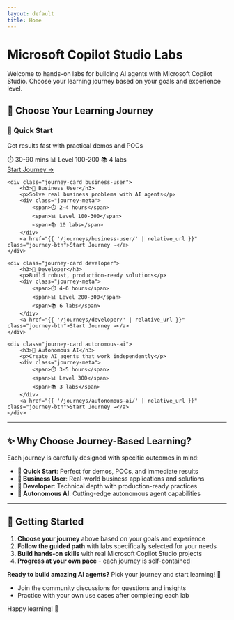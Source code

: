 ```yaml
---
layout: default
title: Home
---
```


# Microsoft Copilot Studio Labs

Welcome to hands-on labs for building AI agents with Microsoft Copilot Studio. Choose your learning journey based on your goals and experience level.

## 🎯 **Choose Your Learning Journey**

<div class="journey-cards">
    <div class="journey-card quick-start">
        <h3>🚀 Quick Start</h3>
        <p>Get results fast with practical demos and POCs</p>
        <div class="journey-meta">
            <span>⏱️ 30-90 mins</span>
            <span>📊 Level 100-200</span>
            <span>📚 4 labs</span>
        </div>
        <a href="{{ '/journeys/quick-start/' | relative_url }}" class="journey-btn">Start Journey →</a>
    </div>
    
    <div class="journey-card business-user">
        <h3>💼 Business User</h3>
        <p>Solve real business problems with AI agents</p>
        <div class="journey-meta">
            <span>⏱️ 2-4 hours</span>
            <span>📊 Level 100-300</span>
            <span>📚 10 labs</span>
        </div>
        <a href="{{ '/journeys/business-user/' | relative_url }}" class="journey-btn">Start Journey →</a>
    </div>
    
    <div class="journey-card developer">
        <h3>🔧 Developer</h3>
        <p>Build robust, production-ready solutions</p>
        <div class="journey-meta">
            <span>⏱️ 4-6 hours</span>
            <span>📊 Level 200-300</span>
            <span>📚 6 labs</span>
        </div>
        <a href="{{ '/journeys/developer/' | relative_url }}" class="journey-btn">Start Journey →</a>
    </div>
    
    <div class="journey-card autonomous-ai">
        <h3>🤖 Autonomous AI</h3>
        <p>Create AI agents that work independently</p>
        <div class="journey-meta">
            <span>⏱️ 3-5 hours</span>
            <span>📊 Level 300</span>
            <span>📚 3 labs</span>
        </div>
        <a href="{{ '/journeys/autonomous-ai/' | relative_url }}" class="journey-btn">Start Journey →</a>
    </div>
</div>

---

## ✨ **Why Choose Journey-Based Learning?**

Each journey is carefully designed with specific outcomes in mind:

- **🚀 Quick Start**: Perfect for demos, POCs, and immediate results
- **💼 Business User**: Real-world business applications and solutions
- **🔧 Developer**: Technical depth with production-ready practices
- **🤖 Autonomous AI**: Cutting-edge autonomous agent capabilities

---

## 🎯 **Getting Started**

1. **Choose your journey** above based on your goals and experience
2. **Follow the guided path** with labs specifically selected for your needs
3. **Build hands-on skills** with real Microsoft Copilot Studio projects
4. **Progress at your own pace** - each journey is self-contained

**Ready to build amazing AI agents?** Pick your journey and start learning! 🎉
- Join the community discussions for questions and insights
- Practice with your own use cases after completing each lab

Happy learning! 🎉
